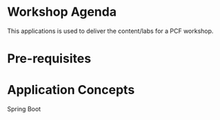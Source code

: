 
Workshop Agenda
============================================

This applications is used to deliver the content/labs for a PCF workshop.


Pre-requisites
===============


Application Concepts
===============
Spring Boot
